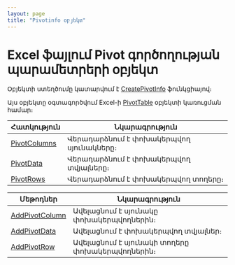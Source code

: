 ```yaml
---
layout: page
title: "Pivotinfo օբյեկտ"
---
```


# Excel ֆայլում Pivot գործողության պարամետրերի օբյեկտ

Օբյեկտի ստեղծումը կատարվում է [CreatePivotInfo](Functions/InterfaceManagment/CreatePivotInfo.md) ֆունկցիայով։ 

Այս օբյեկտը օգտագործվում Excel-ի [PivotTable](https://docs.microsoft.com/en-us/office/vba/api/excel.pivottable) օբյեկտի կառուցման համար։

| Հատկություն | Նկարագրություն |
|--|--|
| [PivotColumns](PivotInfo/PivotColumns.md) | Վերադարձնում է փոխակերպվող սյունակները։ |
| [PivotData](PivotInfo/PivotData.md) | Վերադարձնում է փոխակերպվող տվյալները։ |
| [PivotRows](PivotInfo/PivotRows.md) | Վերադարձնում է փոխակերպվող տողերը։ |

| Մեթոդներ | Նկարագրություն |
|--|--|
| [AddPivotColumn](PivotInfo/AddPivotColumn.md) | Ավելացնում է սյունակը փոխակերպվողներին։ |
| [AddPivotData](PivotInfo/AddPivotData.md) | Ավելացնում է փոխակերպվող տվյալներ։ |
| [AddPivotRow](PivotInfo/AddPivotRow.md) | Ավելացնում է սյունակի տողերը փոխակերպվողներին։ |
